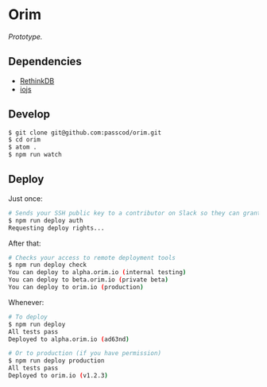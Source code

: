 # Orim

_Prototype._

## Dependencies

- [RethinkDB](http://rethinkdb.com)
- [iojs](http://iojs.org/)

## Develop

```bash
$ git clone git@github.com:passcod/orim.git
$ cd orim
$ atom .
$ npm run watch
```

## Deploy

Just once:

```bash
# Sends your SSH public key to a contributor on Slack so they can grant access
$ npm run deploy auth
Requesting deploy rights...
```

After that:

```bash
# Checks your access to remote deployment tools
$ npm run deploy check
You can deploy to alpha.orim.io (internal testing)
You can deploy to beta.orim.io (private beta)
You can deploy to orim.io (production)
```

Whenever:

```bash
# To deploy
$ npm run deploy
All tests pass
Deployed to alpha.orim.io (ad63nd)

# Or to production (if you have permission)
$ npm run deploy production
All tests pass
Deployed to orim.io (v1.2.3)
```
